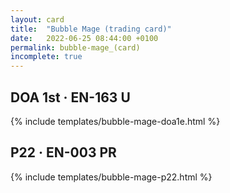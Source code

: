 ```yaml
---
layout: card
title:  "Bubble Mage (trading card)"
date:   2022-06-25 08:44:00 +0100
permalink: bubble-mage_(card)
incomplete: true
---
```


## DOA 1st &middot; EN-163 U

{% include templates/bubble-mage-doa1e.html %}


## P22 &middot; EN-003 PR

{% include templates/bubble-mage-p22.html %}
